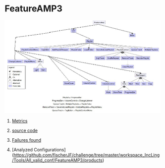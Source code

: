 # FeatureAMP3

![image](https://raw.githubusercontent.com/fischerJF/challenge/master/featureModel/FeatureAMP3.JPG)

1. [Metrics](https://github.com/fischerJF/challenge/blob/master/metrics/FearueAMP3.csv)
 
2. [source code](https://github.com/fischerJF/challenge/tree/master/workspace_IncLing/FeatureAMP3)

3. [Failures found](https://github.com/fischerJF/challenge/blob/master/failuresFound/FeatureAmp3.csv)

4. [Analyzed Configurations] (https://github.com/fischerJF/challenge/tree/master/workspace_IncLing/Tools/All_valid_conf/FeatureAMP3/products)